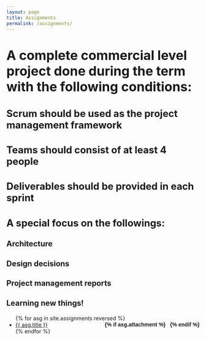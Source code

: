 ```yaml
---
layout: page
title: Assignments
permalink: /assignments/
---
```

<p>
<big>
<h1>A complete commercial level project done during the term with the following conditions:</h1>
<h2>Scrum should be used as the project management framework</h2>
<h2>Teams should consist of at least 4 people</h2>
<h2>Deliverables should be provided in each sprint</h2>
<h2>A special focus on the followings:</h2>
<h3>Architecture</h3>
<h3>Design decisions</h3>
<h3>Project management reports</h3>
<h3>Learning new things!</h3>
</big>
</p>

<ul id="archive">
{% for asg in site.assignments reversed %}
      <li class="archiveposturl" style="background: transparent">
        <span><a href="{{ asg.url | prepend: site.baseurl}}">{{ asg.title }}</a></span>
<strong style="font-size:100%; font-family: 'Titillium Web', sans-serif; float:right">
<a title="Download problems (pdf)" href="{{ asg.pdf | prepend: site.baseurl }}"><i class="fas fa-file-pdf"></i></a> 
{% if asg.attachment %}
&nbsp; <a title="Download attachments (zip)" href="{{ asg.attachment | prepend: site.baseurl }}"><i class="fas fa-file-archive"></i></a>
{% endif %}
</strong> 
      </li>
{% endfor %}
</ul>